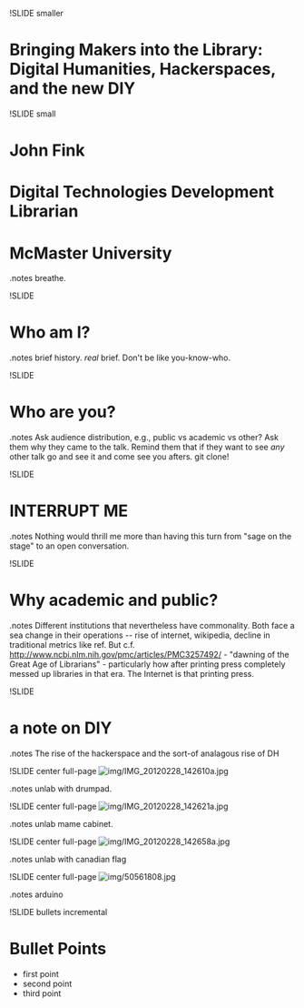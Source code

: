 !SLIDE smaller
# Bringing Makers into the Library: Digital Humanities, Hackerspaces, and the new DIY #

!SLIDE small
# John Fink #
# Digital Technologies Development Librarian #
# McMaster University #
.notes breathe.

!SLIDE
# Who am I? #
.notes brief history. *real* brief. Don't be like you-know-who.

!SLIDE
# Who are you? #
.notes Ask audience distribution, e.g., public vs academic vs other? Ask them why they came to the talk. Remind them that if they want to see *any* other talk go and see it and come see you afters. git clone! 

!SLIDE
# INTERRUPT ME #
.notes Nothing would thrill me more than having this turn from "sage on the stage" to an open conversation.

!SLIDE
# Why academic and public? #
.notes Different institutions that nevertheless have commonality. Both face a sea change in their operations -- rise of internet, wikipedia, decline in traditional metrics like ref. But c.f. http://www.ncbi.nlm.nih.gov/pmc/articles/PMC3257492/ - "dawning of the Great Age of Librarians" - particularly how after printing press completely messed up libraries in that era. The Internet is that printing press.

!SLIDE
# a note on DIY #
.notes The rise of the hackerspace and the sort-of analagous rise of DH 

!SLIDE center full-page
![img/IMG_20120228_142610a.jpg](img/IMG_20120228_142610a.jpg)

.notes unlab with drumpad.

!SLIDE center full-page
![img/IMG_20120228_142621a.jpg](img/IMG_20120228_142621a.jpg)

.notes unlab mame cabinet.

!SLIDE center full-page
![img/IMG_20120228_142658a.jpg](img/IMG_20120228_142658a.jpg)

.notes unlab with canadian flag

!SLIDE center full-page
![img/50561808.jpg](img/50561808.jpg)

.notes arduino
 
!SLIDE bullets incremental
# Bullet Points #

* first point
* second point
* third point
